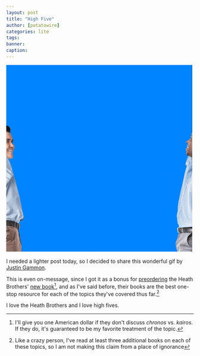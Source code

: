 ```yaml
---
layout: post
title: "High Five"
author: [potatowire]
categories: lite
tags: 
banner: 
caption:
---
```


![High Five][image-1]  

I needed a lighter post today, so I decided to share this wonderful gif by [Justin Gammon][1]. 

This is even on-message, since I got it as a bonus for [preordering][2] the Heath Brothers' [new book][3][^1], and as I've said before, their books are the best one-stop resource for each of the topics they've covered thus far.[^2]

I love the Heath Brothers and I love high fives.

[^1]:	I'll give you one American dollar if they don't discuss _chronos_ vs. _kairos_. If they do, it's guaranteed to be my favorite treatment of the topic.

[^2]:	Like a crazy person, I've read at least three additional books on each of these topics, so I am not making this claim from a place of ignorance

[1]:	http://justingammon.com
[2]:	http://heathbrothers.com/preorder-power-moments/
[3]:	https://www.amazon.com/Power-Moments-Certain-Experiences-Extraordinary/dp/1501147765/ref=as_li_ss_tl?ie=UTF8&linkCode=sl1&tag=preord_web-20&linkId=97818650a012c7c023a8baa6450ae70c

[image-1]:	/assets/img/highfive.gif "High Five"